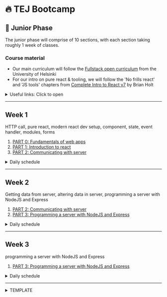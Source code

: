 # 🔥 TEJ Bootcamp

## 💚 Junior Phase

The junior phase will comprise of 10 sections, with each section taking roughly 1 week of classes.

### Course material

- Our main curriculum will follow the [Fullstack open curriculum](https://fullstackopen.com/en/) from the University of Helsinki
- For our intro on pure react & tooling, we will follow the 'No frills react' and 'JS tools' chapters from [Complete Intro to React v7](https://btholt.github.io/complete-intro-to-react-v7) by Brian Holt

<details><summary>Useful links: Click to open</summary>

- [git basics](https://git-scm.com/book/en/v2)

</details>

---

## Week 1

HTTP call, pure react, modern react dev setup, component, state, event handler, modules, forms

1. [PART 0: Fundamentals of web apps](https://fullstackopen.com/en/part0/fundamentals_of_web_apps)
1. [PART 1: Introduction to react](https://fullstackopen.com/en/part1)
1. [PART 2: Communicating with server](https://fullstackopen.com/en/part2)

<details><summary>Daily schedule</summary>

---

**DAY 1: PART 1-a,b**

**_TO-LEARN_**

- HTTP call
- pure react
- modern react dev setup
- React concepts: component, JSX, props

**_PRE-WORK:_**

- [PART 0: Read only the 'HTTP GET' section](https://fullstackopen.com/en/part0/fundamentals_of_web_apps)
- [watch this video on eventloop](https://www.youtube.com/watch?v=8aGhZQkoFbQ)
- master these Array methods: [Map](https://developer.mozilla.org/en-US/docs/Web/JavaScript/Reference/Global_Objects/Array/map), [Filter](https://developer.mozilla.org/en-US/docs/Web/JavaScript/Reference/Global_Objects/Array/filter), [Reduce](https://developer.mozilla.org/en-US/docs/Web/JavaScript/Reference/Global_Objects/Array/reduce), [forEach](https://developer.mozilla.org/en-US/docs/Web/JavaScript/Reference/Global_Objects/Array/forEach), [Includes](https://developer.mozilla.org/en-US/docs/Web/JavaScript/Reference/Global_Objects/Array/includes), [Some](https://developer.mozilla.org/en-US/docs/Web/JavaScript/Reference/Global_Objects/Array/some), [Every](https://developer.mozilla.org/en-US/docs/Web/JavaScript/Reference/Global_Objects/Array/every)

**_TO-STUDY_**

- [PART 0-b: HTTP request](https://fullstackopen.com/en/part0/fundamentals_of_web_apps#http-get)
- [Complete Intro to React v7: Pure react](https://btholt.github.io/complete-intro-to-react-v7/lessons/no-frills-react/pure-react)
- [Complete Intro to React v7: JS tools](https://btholt.github.io/complete-intro-to-react-v7/lessons/js-tools/npm)
- [PART 1-a: Intro to React](https://fullstackopen.com/en/part1/introduction_to_react)
- [PART 1-b: Javascript](https://fullstackopen.com/en/part1/java_script)

**_LECTURE-VIDEO_**

- [Exercise web sequence diagrams](https://youtu.be/ycQnptR5qj8)
- [Pure react](https://youtu.be/Pzkcxt9j23U)
- [Components with props, dev setup, JSX](https://youtu.be/xBJBrULUm0E)

**_TO-DO:_**

- [0.4-0.6](https://fullstackopen.com/en/part0/fundamentals_of_web_apps#exercises-0-1-0-6)
- [1.1-1.2](https://fullstackopen.com/en/part1/introduction_to_react#exercises-1-1-1-2)
- [1.3-1.5](https://fullstackopen.com/en/part1/java_script#exercises-1-3-1-5)

_Instructions for TO-DO_

1. create a new git repository called `fullstackopen` in your local computer
1. create a repository in github to push your local `fullstackopen`
1. create a folder called `part1` inside `fullstackopen`
1. create folder called `courseinfo` inside of `part1` to put your code for exercise 1.1-1.5
   - You can create `courseinfo` project either by using `parcel`, as we did for the class today. You can clone this [starter kit](https://github.com/TEJ-Fellowship/react-start-kit)
   - Or you can create `courseinfo` project using `create-react-app` as described in the [`introduction to react`](https://fullstackopen.com/en/part1/introduction_to_react) section of the course

_note_: You will need to delete the `.git` directory inside the clone

---

**DAY 2: PART 1-c**

**_TO-LEARN_**

- stateful component
- event handler

**_TO-STUDY_**

- [PART 1-c: Component state, event handlers](https://fullstackopen.com/en/part1/component_state_event_handlers)

**_LECTURE-VIDEO_**

- [Starting a react project](https://youtu.be/BGrie4SO-88)
- [Component manual re-render](https://youtu.be/6RCRVL7Z-Nc)
- [React state](https://youtu.be/uCGdWjuhhg4)
- [React event handling](https://youtu.be/x0vodxNdm0c)

**_TO-DO:_**

- [1.6-1.14](https://fullstackopen.com/en/part1/a_more_complex_state_debugging_react_apps#exercises-1-6-1-14)

---

**DAY 3: PART 1-d**

**_TO-LEARN_**

- a more complex state
  - array, object in state: don't mutate state!
- conditional rendering of component
- debugging React apps

**_TO-STUDY_**

- [PART 1-d: A more complex state, debugging React apps](https://fullstackopen.com/en/part1/a_more_complex_state_debugging_react_apps)

**_LECTURE-VIDEO_**

- [Using array in state](https://youtu.be/2F7NNlAe68g)
- [Conditional rendering in component](https://youtu.be/uCGdWjuhhg4)
- [React Class, debugging, and notes on hooks](https://youtu.be/a6VNdOtzd8w)
- [Exercise 1.1 to 1.14 guide](https://youtu.be/H18zHpNDKwg)

**_TO-DO:_**

- [1.6-1.14](https://fullstackopen.com/en/part1/a_more_complex_state_debugging_react_apps#exercises-1-6-1-14)

---

**DAY 4: PART 2-a**

**_PRE-WORK:_**

- [watch at least first 3 parts of this youtube playlist](https://www.youtube.com/playlist?list=PL0zVEGEvSaeEd9hlmCXrk5yUyqUag-n84)

**_TO-LEARN_**

- rendering collection [Array or Object]
  - don't mutate state! especially if state is Array or Object
- Array.map
- Array.reduce
- debugging React apps
  - use console through all components & calls
  - most common problems
    - the props are expected to be of a different type,
    - or called with a different name than they actually are, and destructuring fails as a result

**_TO-STUDY_**

- [PART 2-a: Rendering a collection, modules](https://fullstackopen.com/en/part2/rendering_a_collection_modules)

**_LECTURE-VIDEO_**

- [Using Array.map to show data in React](https://youtu.be/Mpk_FVc8A0Q)
- [Using key in React lists, and further debugging notes](https://youtu.be/-Qg0t48bWNA)

**_TO-DO:_**

- [2.1-2.5](https://fullstackopen.com/en/part2/rendering_a_collection_modules#exercises-2-1-2-5)

</details>

---

## Week 2

Getting data from server, altering data in server, programming a server with NodeJS and Express

1. [PART 2: Communicating with server](https://fullstackopen.com/en/part2)
2. [PART 3: Programming a server with NodeJS and Express](https://fullstackopen.com/en/part3)

<details><summary>Daily schedule</summary>

---

**DAY 1: PART 2-b**

**_TO-LEARN_**

**Main concepts**

- controlled component
- filtering displayed elements

**Side notes**

- form onSubmit event handler needs event.preventDefault()
- form in App
- controlled component: using onChange
- ternary expression
- Map.filter

**_TO-STUDY_**

- [PART 2-b: Forms](https://fullstackopen.com/en/part2/forms)

**_LECTURE-VIDEO_**

- [Getting started with create react app to part2-a](https://youtu.be/JM0sv09GIwc)
- [Controlled component](https://youtu.be/KDzgcoe4KUg)
- [From controlled component to add to list](https://youtu.be/DCcOnuY9a-o)
- [Filtering notes](https://youtu.be/GtgBC_bUMYI)

**_TO-DO:_**

- [2.6-2.10](https://fullstackopen.com/en/part2/forms#exercises-2-6-2-10)

---

**DAY 2: PART 2-c**

**_TO-LEARN_**

- getting data from server
  - using [JSON Server](https://medium.com/codingthesmartway-com-blog/create-a-rest-api-with-json-server-36da8680136d) to simulate server
- understanding [promises](https://developer.mozilla.org/en-US/docs/Web/JavaScript/Guide/Using_promises)
- using [Axios](https://axios-http.com/docs/intro) to call server
- [effect hooks](https://reactjs.org/docs/hooks-effect.html)

**_TO-STUDY_**

- [PART 2-c: Getting data from server](https://fullstackopen.com/en/part2/getting_data_from_server)

**_LECTURE-VIDEO_**

- [Changing data source in frontend to come from backend](https://youtu.be/JM0sv09GIwc)
- [Setting up json server](https://youtu.be/D6ClUvVAkrk)
- [Using Axios in frontend to access data from backend](https://youtu.be/wSGw6JUFcPU)
- [Understanding promises and async nature of axios](https://youtu.be/olCyK-TXO34)
- [Using useEffect to call axios from React component](https://youtu.be/izc1acO3eUc)

**_TO-DO:_**

- [2.11-2.14](https://fullstackopen.com/en/part2/getting_data_from_server#exercises-2-11-2-14)

---

**DAY 3: PART 2-d**

**_TO-LEARN_**

- understanding [REST](https://www.codecademy.com/article/what-is-crud)
  - routes
  - CRUD (Create, Read, Update, Delete) actions on REST routes
  - [Axios methods corresponding to CRUD actions](https://www.freecodecamp.org/news/axios-react-how-to-make-get-post-and-delete-api-requests/)
- Sending data to the Backend Server
  - [creating new data](https://fullstackopen.com/en/part2/altering_data_in_server#sending-data-to-the-server)
  - [updating existing data using Axios.put](https://fullstackopen.com/en/part2/altering_data_in_server#changing-the-importance-of-notes)
  - [handling Error in Promise using Promise.catch](https://fullstackopen.com/en/part2/altering_data_in_server#promises-and-errors)

**Side notes**

- Array.find
- Review
  - Array.map
  - Array.filter

**_TO-STUDY_**

- [PART 2-d: Altering data in server](https://fullstackopen.com/en/part2/altering_data_in_server)

**_LECTURE-VIDEO_**

- [Using axios post to create note in backend](https://youtu.be/8ioBv5Rfo3A)
- [Using axios put to update note in backend](https://youtu.be/UuOC69taFxo)
- [Refactoring axios services](https://youtu.be/W3sTMbbTMkw)
- [Handling axios errors in catch block](https://youtu.be/AOgQXnk1LzE)
- [Debugging openweather map api key](https://youtu.be/aByLiib_Zks)

**_TO-DO:_**

- [2.15-2.18](https://fullstackopen.com/en/part2/altering_data_in_server#exercises-2-15-2-18)

---

**DAY 4: PART 2-e**

**_TO-LEARN_**

- adding styles to React app
  - importing style file into JS project
  - CSS rules = selector + declerations
  - class selectors in JSX
- error message in it's own React component
  - activating error component by setting error message
- adding inline style in JSX

**_TO-STUDY_**

- [PART 2-e: Adding styles to React app](https://fullstackopen.com/en/part2/adding_styles_to_react_app)

**_LECTURE-VIDEO_**

- [Inline styles](https://youtu.be/_YD5VllKoXg)
- [Using a css file to style Notification component](https://youtu.be/knzBgD0vqwg)
- [Creating dynamic error message from catch block](https://youtu.be/hGK0Cx0Kbjk)

**_TO-DO:_**

- [2.19-2.20](https://fullstackopen.com/en/part2/adding_styles_to_react_app#exercises-2-19-2-20)

---

**DAY 5: PART 3-a**

**_TO-LEARN_**

- creating a simple Node project that runs in Node environment
- running a simple web server
- using Express library to build a more developer friendly web server
- using nodemon to run node
- defining routes in Express
  - CRUD functionality in Express routes
- Middleware
  - writing our own middleware

**Side notes**

- [difference between ES6 modules vs CommonJS syntax](https://www.freecodecamp.org/news/modules-in-javascript/)
- [what is JSON?](https://developer.mozilla.org/en-US/docs/Learn/JavaScript/Objects/JSON)
- [what does the version number in npm library mean?](https://fullstackopen.com/en/part3/node_js_and_express#express)
- [VSCode REST client](https://fullstackopen.com/en/part3/node_js_and_express#the-visual-studio-code-rest-client)
- [Math.max](https://developer.mozilla.org/en-US/docs/Web/JavaScript/Reference/Global_Objects/Math/max)

**_PRE-WORK:_**

**_TO-STUDY_**

- [PART 3-a: Node.js and Express](https://fullstackopen.com/en/part3/node_js_and_express)

**_LECTURE-VIDEO_**

- [creating a simple express server]()
  1. create new project `node-server`
  2. convert it to git repo and commit to github
  3. create an npm project inside by `npm init -y1
  4. create express server, serving on root url '/', listening on port 3001
- [serving on the 'notes' route for a 'get' method request]()
  1. install nodemon as dev dependency to run node server by hot reload on code changes
  2. install cors to serve requests coming from different urls
  3. create an express route on `notes` url for `get` request and serve it an array of notes in json format
- [side note on REST and JSON]()
- [serting the 'notes/:id' route for a 'get' method request]()
  1. create a new route in index at `notes/:id`
  2. respond with the json object of the note at that id
  3. if no notes are available at the id, then set status to 404 and return a friendly error message

**_TO-DO:_**

- [3.1-3.6](https://fullstackopen.com/en/part3/node_js_and_express#exercises-3-1-3-6)
- [3.7-3.8](https://fullstackopen.com/en/part3/node_js_and_express#exercises-3-7-3-8)

</details>

---

## Week 3

programming a server with NodeJS and Express

1. [PART 3: Programming a server with NodeJS and Express](https://fullstackopen.com/en/part3)

<details><summary>Daily schedule</summary>

---

**DAY 1: PART 3-b**

**_TO-LEARN_**

- Deploying app to internet

**_TO-STUDY_**

- [PART 3-b: Deploying app to internet](https://fullstackopen.com/en/part3/deploying_app_to_internet)

**_LECTURE-VIDEO_**

- []()

**_TO-DO:_**

- [3.9-3.11](https://fullstackopen.com/en/part3/deploying_app_to_internet#exercises-3-9-3-11)

---

**DAY 2 / 3: PART 3-c**

**_TO-LEARN_**
Saving data to MongoDB

**_TO-STUDY_**

- [PART 3-c: Saving data to MongoDB](https://fullstackopen.com/en/part3/saving_data_to_mongo_db)

**_LECTURE-VIDEO_**

- []()

**_TO-DO:_**

- [3.12](https://fullstackopen.com/en/part3/saving_data_to_mongo_db#exercise-3-12)
- [3.13-3.14](https://fullstackopen.com/en/part3/saving_data_to_mongo_db#exercises-3-13-3-14)
- [3.15-3.18](https://fullstackopen.com/en/part3/saving_data_to_mongo_db#exercises-3-15-3-18)

---

**DAY 4: PART 3-d**

**_TO-LEARN_**
Validation and ESLint

**_TO-STUDY_**

- [PART 3-d: Validation and ESLint](https://fullstackopen.com/en/part3/validation_and_es_lint)

**_LECTURE-VIDEO_**

- []()

**_TO-DO:_**

- [3.19-3.21](https://fullstackopen.com/en/part3/validation_and_es_lint#exercises-3-19-3-21)
- [3.22](https://fullstackopen.com/en/part3/validation_and_es_lint#exercise-3-22)

</details>

---

<details><summary>TEMPLATE</summary>

---

**DAY : PART -**

**_TO-LEARN_**

**_PRE-WORK:_**

**_TO-STUDY_**

- [PART -: ]()

**_TO-DO:_**

- [.-.]()

**_LECTURE-VIDEO_**

- []()

**_TO-HAVE-LEARNT:_**

</details>

